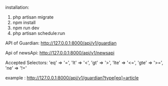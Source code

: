 installation:
1) php artisan migrate
2) npm install
3) npm run dev
4) php artisan schedule:run

API of Guardian:
http://127.0.0.1:8000/api/v1/guardian

Api of newsApi:
http://127.0.0.1:8000/api/v1/newsapi

Accepted Selectors: 
'eq' => '=',
'lt' => '<',
'gt' => '>',
'lte' => '<=',
'gte' => '>=',
'ne' => '!='


example : http://127.0.0.1:8000/api/v1/guardian?type[eq]=article
